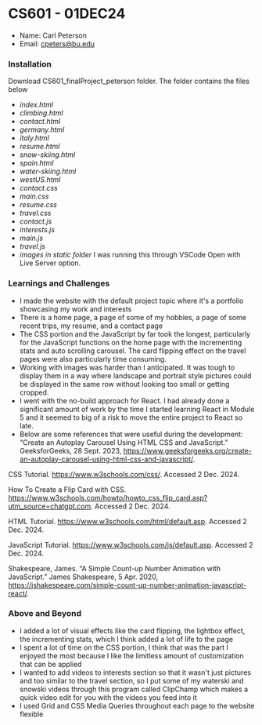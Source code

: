 # CS601 - 01DEC24
- Name: Carl Peterson
- Email: cpeters@bu.edu

### Installation
Download CS601_finalProject_peterson folder. The folder contains the files below
- *index.html*
- *climbing.html*
- *contact.html*
- *germany.html*
- *italy.html*
- *resume.html*
- *snow-skiing.html*
- *spain.html*
- *water-skiing.html*
- *westUS.html*
- *contact.css*
- *main.css*
- *resume.css*
- *travel.css*
- *contact.js*
- *interests.js*
- *main.js*
- *travel.js*
- *images in static folder*
I was running this through VSCode Open with Live Server option.

### Learnings and Challenges

- I made the website with the default project topic where it's a portfolio showcasing my work and interests
- There is a home page, a page of some of my hobbies, a page of some recent trips, my resume, and a contact page
- The CSS portion and the JavaScript by far took the longest, particularly for the JavaScript functions on the home page with the incrementing stats and auto scrolling carousel. The card flipping effect on the travel pages were also particularly time consuming. 
- Working with images was harder than I anticipated. It was tough to display them in a way where landscape and portrait style pictures could be displayed in the same row without looking too small or getting cropped.
- I went with the no-build approach for React. I had already done a significant amount of work by the time I started learning React in Module 5 and it seemed to big of a risk to move the entire project to React so late. 
- Below are some references that were useful during the development:
“Create an Autoplay Carousel Using HTML CSS and JavaScript.” GeeksforGeeks, 28 Sept. 2023, https://www.geeksforgeeks.org/create-an-autoplay-carousel-using-html-css-and-javascript/.

CSS Tutorial. https://www.w3schools.com/css/. Accessed 2 Dec. 2024.

How To Create a Flip Card with CSS. https://www.w3schools.com/howto/howto_css_flip_card.asp?utm_source=chatgpt.com. Accessed 2 Dec. 2024.

HTML Tutorial. https://www.w3schools.com/html/default.asp. Accessed 2 Dec. 2024.

JavaScript Tutorial. https://www.w3schools.com/js/default.asp. Accessed 2 Dec. 2024.

Shakespeare, James. “A Simple Count-up Number Animation with JavaScript.” James Shakespeare, 5 Apr. 2020, https://jshakespeare.com/simple-count-up-number-animation-javascript-react/.


### Above and Beyond

- I added a lot of visual effects like the card flipping, the lightbox effect, the incrementing stats, which I think added a lot of life to the page
- I spent a lot of time on the CSS portion, I think that was the part I enjoyed the most because I like the limitless amount of customization that can be applied
- I wanted to add videos to interests section so that it wasn't just pictures and too similar to the travel section, so I put some of my waterski and snowski videos through this program called ClipChamp which makes a quick video edit for you with the videos you feed into it
- I used Grid and CSS Media Queries throughout each page to the website flexible